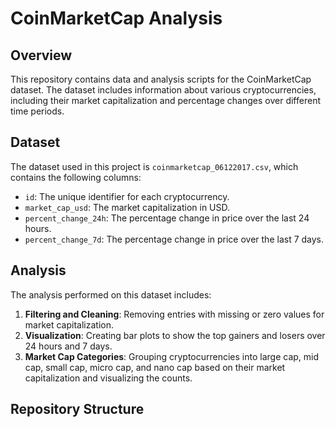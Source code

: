# CoinMarketCap Analysis

## Overview

This repository contains data and analysis scripts for the CoinMarketCap dataset. The dataset includes information about various cryptocurrencies, including their market capitalization and percentage changes over different time periods.

## Dataset

The dataset used in this project is `coinmarketcap_06122017.csv`, which contains the following columns:
- `id`: The unique identifier for each cryptocurrency.
- `market_cap_usd`: The market capitalization in USD.
- `percent_change_24h`: The percentage change in price over the last 24 hours.
- `percent_change_7d`: The percentage change in price over the last 7 days.

## Analysis

The analysis performed on this dataset includes:
1. **Filtering and Cleaning**: Removing entries with missing or zero values for market capitalization.
2. **Visualization**: Creating bar plots to show the top gainers and losers over 24 hours and 7 days.
3. **Market Cap Categories**: Grouping cryptocurrencies into large cap, mid cap, small cap, micro cap, and nano cap based on their market capitalization and visualizing the counts.

## Repository Structure

